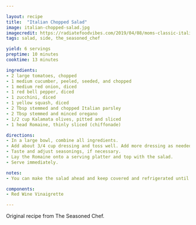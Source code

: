 ```yaml
---

layout: recipe
title:  "Italian Chopped Salad"
image: italian-chopped-salad.jpg
imagecredit: https://radiatefoodvibes.com/2019/04/08/moms-classic-italian-chopped-salad/
tags: salad, side, the_seasoned_chef

yield: 6 servings
preptime: 10 minutes
cooktime: 13 minutes

ingredients:
- 2 large tomatoes, chopped
- 1 medium cucumber, peeled, seeded, and chopped
- 1 medium red onion, diced
- 1 red bell pepper, diced
- 1 zucchini, diced
- 1 yellow squash, diced
- 2 Tbsp stemmed and chopped Italian parsley
- 2 Tbsp stemmed and minced oregano
- 1/2 cup Kalamata olives, pitted and sliced
- 1 head Romaine, thinly sliced (chiffonade)

directions:
- In a large bowl, combine all ingredients.
- Add about 3/4 cup dressing and toss well. Add more dressing as needed.
- Taste and adjust seasonings, if necessary.
- Lay the Romaine onto a serving platter and top with the salad.
- Serve immediately.

notes: 
- You can make the salad ahead and keep covered and refrigerated until time to serve. Be sure to wait until service to lay the salad on the romaine.

components:
- Red Wine Vinaigrette

---
```


Original recipe from The Seasoned Chef.